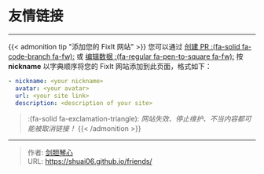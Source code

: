 # 友情链接


---

{{< admonition tip "添加您的 FixIt 网站" >}}
您可以通过 [创建 PR :(fa-solid fa-code-branch fa-fw):](https://github.com/hugo-fixit/docs/pulls) 或 [编辑数据 :(fa-regular fa-pen-to-square fa-fw):](https://github.com/hugo-fixit/docs/edit/main/data/friends.yml)  按 **nickname** 以字典顺序将您的 FixIt 网站添加到此页面，格式如下：

```yml
- nickname: <your nickname>
  avatar: <your avatar>
  url: <your site link>
  description: <description of your site>
```

> :(fa-solid fa-exclamation-triangle): *网站失效、停止维护、不当内容都可能被取消链接！*
{{< /admonition >}}


---

> 作者: [剑胆琴心](http://shuai06.github.io)  
> URL: https://shuai06.github.io/friends/  

